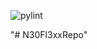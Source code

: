 ![pylint](https://github.com/LogExE/N30Fl3xxRepo/actions/workflows/pylint.yml/badge.svg)

"# N30Fl3xxRepo" 
